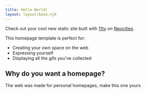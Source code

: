 ```yaml
---
title: Hello World!
layout: layout/base.njk
---
```


<p>
  Check out your cool new static site built with
  <a href="https://11ty.dev">11ty</a> on
  <a href="https://neocities.org/">Neocities</a>.
</p>

<p>This homepage template is perfect for:</p>

<ul>
  <li>Creating your own space on the web</li>
  <li>Expressing yourself</li>
  <li>Displaying all the gifs you've collected</li>
</ul>

<h2>Why do you want a homepage?</h2>
<p>The web was made for personal homepages, make this one yours</p>

